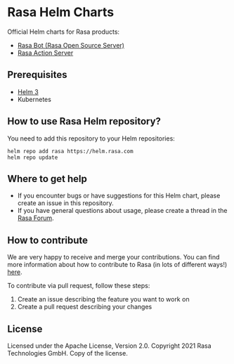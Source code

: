 # Rasa Helm Charts

Official Helm charts for Rasa products:

- [Rasa Bot (Rasa Open Source Server)](charts/rasa-bot)
- [Rasa Action Server](charts/rasa-action-server)

## Prerequisites

- [Helm 3](https://helm.sh/)
- Kubernetes

## How to use Rasa Helm repository?

You need to add this repository to your Helm repositories:

```shell
helm repo add rasa https://helm.rasa.com
helm repo update
```

## Where to get help

- If you encounter bugs or have suggestions for this Helm chart, please create an issue in this repository.
- If you have general questions about usage, please create a thread in the [Rasa Forum](https://forum.rasa.com/).

## How to contribute

We are very happy to receive and merge your contributions. You can
find more information about how to contribute to Rasa (in lots of
different ways!) [here](http://rasa.com/community/contribute).

To contribute via pull request, follow these steps:

1. Create an issue describing the feature you want to work on
2. Create a pull request describing your changes

## License

Licensed under the Apache License, Version 2.0. Copyright 2021 Rasa Technologies GmbH. Copy of the license.
